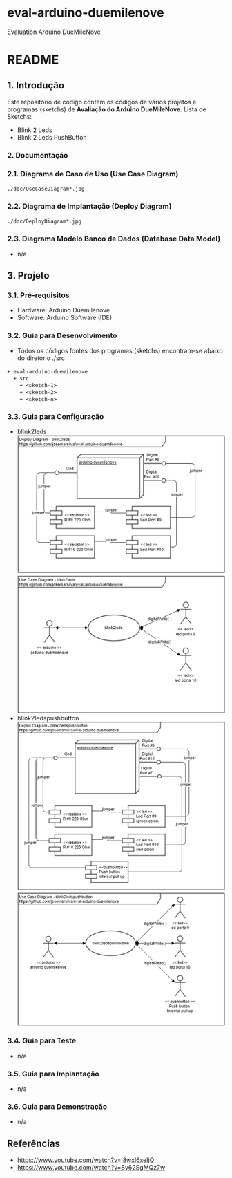 # eval-arduino-duemilenove
Evaluation Arduino DueMileNove

# README #

## 1. Introdução ##

Este repositório de código contém os códigos de vários projetos e programas (sketchs) de **Avaliação do Arduino DueMileNove**. Lista de Sketchs:
* Blink 2 Leds
* Blink 2 Leds PushButton

### 2. Documentação ###

### 2.1. Diagrama de Caso de Uso (Use Case Diagram) ###

```image-file
./doc/UseCaseDiagram*.jpg
```


### 2.2. Diagrama de Implantação (Deploy Diagram) ###

```image-file
./doc/DeployDiagram*.jpg
```


### 2.3. Diagrama Modelo Banco de Dados (Database Data Model) ###

* n/a

## 3. Projeto ##

### 3.1. Pré-requisitos ###

* Hardware: Arduino Duemilenove
* Software: Arduino Software (IDE)


### 3.2. Guia para Desenvolvimento ###

* Todos os códigos fontes dos programas (sketchs) encontram-se abaixo do diretório ./src

```
+ eval-arduino-duemilenove
  + src
    + <sketch-1>
    + <sketch-2>
    + <sketch-n>
```


### 3.3. Guia para Configuração ###

* blink2leds
![DeployDiagram](https://github.com/josemarsilva/eval-arduino-duemilenove/blob/master/doc/blink2leds.png) 
* blink2ledspushbutton
![DeployDiagram](https://github.com/josemarsilva/eval-arduino-duemilenove/blob/master/doc/blink2ledspushbutton.png) 


### 3.4. Guia para Teste ###

* n/a


### 3.5. Guia para Implantação ###

* n/a


### 3.6. Guia para Demonstração ###

* n/a


## Referências ##
* https://www.youtube.com/watch?v=l8wxl6xeljQ
* https://www.youtube.com/watch?v=8y62SgMQz7w
